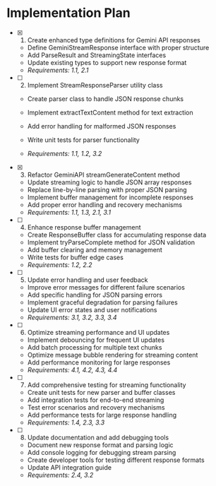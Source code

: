 # Implementation Plan

- [x] 1. Create enhanced type definitions for Gemini API responses



  - Define GeminiStreamResponse interface with proper structure
  - Add ParseResult and StreamingState interfaces
  - Update existing types to support new response format
  - _Requirements: 1.1, 2.1_




- [ ] 2. Implement StreamResponseParser utility class
  - Create parser class to handle JSON response chunks
  - Implement extractTextContent method for text extraction

  - Add error handling for malformed JSON responses
  - Write unit tests for parser functionality
  - _Requirements: 1.1, 1.2, 3.2_

- [x] 3. Refactor GeminiAPI streamGenerateContent method



  - Update streaming logic to handle JSON array responses
  - Replace line-by-line parsing with proper JSON parsing
  - Implement buffer management for incomplete responses
  - Add proper error handling and recovery mechanisms
  - _Requirements: 1.1, 1.3, 2.1, 3.1_

- [ ] 4. Enhance response buffer management
  - Create ResponseBuffer class for accumulating response data
  - Implement tryParseComplete method for JSON validation
  - Add buffer clearing and memory management
  - Write tests for buffer edge cases
  - _Requirements: 1.2, 2.2_

- [ ] 5. Update error handling and user feedback
  - Improve error messages for different failure scenarios
  - Add specific handling for JSON parsing errors
  - Implement graceful degradation for parsing failures
  - Update UI error states and user notifications
  - _Requirements: 3.1, 3.2, 3.3, 3.4_

- [ ] 6. Optimize streaming performance and UI updates
  - Implement debouncing for frequent UI updates
  - Add batch processing for multiple text chunks
  - Optimize message bubble rendering for streaming content
  - Add performance monitoring for large responses
  - _Requirements: 4.1, 4.2, 4.3, 4.4_

- [ ] 7. Add comprehensive testing for streaming functionality
  - Create unit tests for new parser and buffer classes
  - Add integration tests for end-to-end streaming
  - Test error scenarios and recovery mechanisms
  - Add performance tests for large response handling
  - _Requirements: 1.4, 2.3, 3.3_

- [ ] 8. Update documentation and add debugging tools
  - Document new response format and parsing logic
  - Add console logging for debugging stream parsing
  - Create developer tools for testing different response formats
  - Update API integration guide
  - _Requirements: 2.4, 3.2_